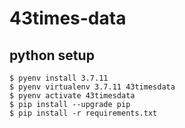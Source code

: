 # 43times-data

## python setup

```
$ pyenv install 3.7.11
$ pyenv virtualenv 3.7.11 43timesdata
$ pyenv activate 43timesdata
$ pip install --upgrade pip
$ pip install -r requirements.txt
```
